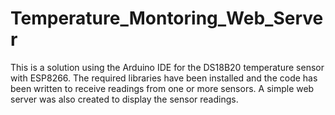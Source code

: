 # Temperature_Montoring_Web_Server

This is a solution using the Arduino IDE for the DS18B20 temperature sensor with ESP8266. The required libraries have been installed and the code has been written to receive readings from one or more sensors. A simple web server was also created to display the sensor readings.
